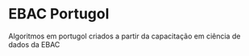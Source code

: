 # EBAC Portugol

Algoritmos em portugol criados a partir da capacitação em ciência de dados da EBAC
